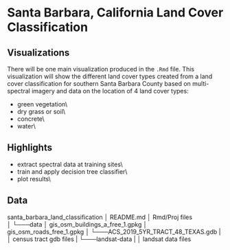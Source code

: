 # Santa Barbara, California Land Cover Classification

## Visualizations
There will be one main visualization produced in the `.Rmd` file. This visualization will show the different land cover types created from a land cover classification for southern Santa Barbara County based on multi-spectral imagery and data on the location of 4 land cover types:

-   green vegetation\
-   dry grass or soil\
-   concrete\
-   water\


## Highlights
-   extract spectral data at training sites\
-   train and apply decision tree classifier\
-   plot results\


## Data


santa_barbara_land_classification
│   README.md
│   Rmd/Proj files    
│
└───data
    │   gis_osm_buildings_a_free_1.gpkg
    │   gis_osm_roads_free_1.gpkg
    │
    └───ACS_2019_5YR_TRACT_48_TEXAS.gdb
    |   │   census tract gdb files
    |
    └───landsat-data
    |   │   landsat data files